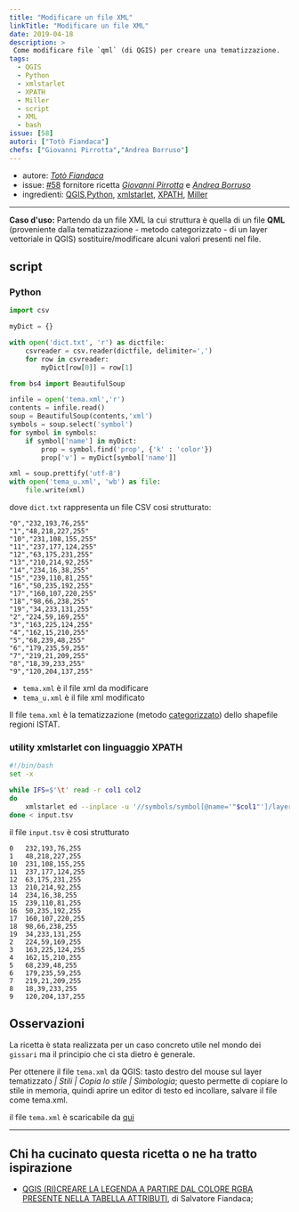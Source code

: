 ```yaml
---
title: "Modificare un file XML"
linkTitle: "Modificare un file XML"
date: 2019-04-18
description: >
 Come modificare file `qml` (di QGIS) per creare una tematizzazione.
tags:
  - QGIS
  - Python
  - xmlstarlet
  - XPATH
  - Miller
  - script
  - XML
  - bash
issue: [58]
autori: ["Totò Fiandaca"]
chefs: ["Giovanni Pirrotta","Andrea Borruso"]
---
```


* autore: _[Totò Fiandaca](https://twitter.com/totofiandaca?lang=it)_
* issue: [#58](https://github.com/opendatasicilia/tansignari/issues/58) fornitore ricetta *[Giovanni Pirrotta](https://twitter.com/gpirrotta?lang=it)* e *[Andrea Borruso](https://twitter.com/aborruso?lang=it)*
* ingredienti: [QGIS](https://qgis.org/it/site/),[Python](https://www.python.org/), [xmlstarlet](http://xmlstar.sourceforge.net/doc/UG/xmlstarlet-ug.html), [XPATH](https://www.w3schools.com/xml/xpath_intro.asp), [Miller](https://github.com/johnkerl/miller)

---

**Caso d'uso:** Partendo da un file XML la cui struttura è quella di un file **QML** (proveniente dalla tematizzazione - metodo categorizzato - di un layer vettoriale in QGIS) sostituire/modificare alcuni valori presenti nel file.

## script

### Python

```python
import csv

myDict = {}

with open('dict.txt', 'r') as dictfile:
    csvreader = csv.reader(dictfile, delimiter=',')
    for row in csvreader:
        myDict[row[0]] = row[1]

from bs4 import BeautifulSoup

infile = open('tema.xml','r')
contents = infile.read()
soup = BeautifulSoup(contents,'xml')
symbols = soup.select('symbol')
for symbol in symbols:
    if symbol['name'] in myDict:
        prop = symbol.find('prop', {'k' : 'color'})
        prop['v'] = myDict[symbol['name']]

xml = soup.prettify('utf-8')
with open('tema_u.xml', 'wb') as file:
    file.write(xml)
```

dove `dict.txt` rappresenta un file CSV cosi strutturato:
```
"0","232,193,76,255"
"1","48,218,227,255"
"10","231,108,155,255"
"11","237,177,124,255"
"12","63,175,231,255"
"13","210,214,92,255"
"14","234,16,38,255"
"15","239,110,81,255"
"16","50,235,192,255"
"17","160,107,220,255"
"18","98,66,238,255"
"19","34,233,131,255"
"2","224,59,169,255"
"3","163,225,124,255"
"4","162,15,210,255"
"5","68,239,48,255"
"6","179,235,59,255"
"7","219,21,209,255"
"8","18,39,233,255"
"9","120,204,137,255"
```

- `tema.xml` è il file xml da modificare
- `tema_u.xml` è il file xml modificato

Il file `tema.xml` è la tematizzazione (metodo [categorizzato](https://docs.qgis.org/3.4/it/docs/user_manual/working_with_vector/vector_properties.html#categorized-renderer)) dello shapefile regioni ISTAT.

### utility xmlstarlet con linguaggio XPATH

```bash
#!/bin/bash
set -x

while IFS=$'\t' read -r col1 col2
do
    xmlstarlet ed --inplace -u '//symbols/symbol[@name='"$col1"']/layer/prop[@k="color"]/@v' -v "$col2" tema.xml
done < input.tsv
```

il file `input.tsv` è cosi strutturato

```
0	232,193,76,255
1	48,218,227,255
10	231,108,155,255
11	237,177,124,255
12	63,175,231,255
13	210,214,92,255
14	234,16,38,255
15	239,110,81,255
16	50,235,192,255
17	160,107,220,255
18	98,66,238,255
19	34,233,131,255
2	224,59,169,255
3	163,225,124,255
4	162,15,210,255
5	68,239,48,255
6	179,235,59,255
7	219,21,209,255
8	18,39,233,255
9	120,204,137,255
```


## Osservazioni

La ricetta è stata realizzata per un caso concreto utile nel mondo dei `gissari` ma il principio che ci sta dietro è generale.

Per ottenere il file `tema.xml` da QGIS: tasto destro del mouse sul layer tematizzato *| Stili | Copia lo stile | Simbologia*; questo permette di copiare lo stile in memoria, quindi aprire un editor di testo ed incollare, salvare il file come tema.xml.

il file `tema.xml` è scaricabile da [qui](https://github.com/opendatasicilia/tansignari/files/3055033/tema.zip)

---

## Chi ha cucinato questa ricetta o ne ha tratto ispirazione

- [QGIS (RI)CREARE LA LEGENDA A PARTIRE DAL COLORE RGBA PRESENTE NELLA TABELLA ATTRIBUTI](https://pigrecoinfinito.wordpress.com/2019/04/16/qgis-ricreare-la-legenda-a-partire-dal-colore-rgba-presente-nella-tabella-attributi/), di Salvatore Fiandaca;
